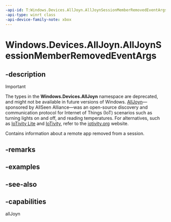 ```yaml
---
-api-id: T:Windows.Devices.AllJoyn.AllJoynSessionMemberRemovedEventArgs
-api-type: winrt class
-api-device-family-note: xbox
---
```


<!-- Class syntax.
public class AllJoynSessionMemberRemovedEventArgs : Windows.Devices.AllJoyn.IAllJoynSessionMemberRemovedEventArgs
-->

# Windows.Devices.AllJoyn.AllJoynSessionMemberRemovedEventArgs

## -description

> [!IMPORTANT]
> The types in the **Windows.Devices.AllJoyn** namespace are deprecated, and might not be available in future versions of Windows. [AllJoyn](https://www.alljoyn.org/)&mdash;sponsored by AllSeen Alliance&mdash;was an open-source discovery and communication protocol for Internet of Things (IoT) scenarios such as turning lights on and off, and reading temperatures. For alternatives, such as [IoTivity Lite](https://github.com/iotivity/iotivity-lite) and [IoTivity](https://github.com/iotivity/iotivity), refer to the [iotivity.org](https://iotivity.org/) website.

Contains information about a remote app removed from a session.

## -remarks

## -examples

## -see-also


## -capabilities
allJoyn

